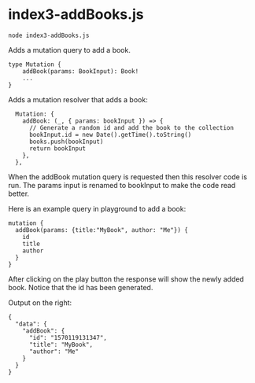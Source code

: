 # index3-addBooks.js

```
node index3-addBooks.js
```

Adds a mutation query to add a book.

```
type Mutation {
    addBook(params: BookInput): Book!
    ...
}
```

Adds a mutation resolver that adds a book:

```
  Mutation: {
    addBook: (_, { params: bookInput }) => {
      // Generate a random id and add the book to the collection
      bookInput.id = new Date().getTime().toString()
      books.push(bookInput)
      return bookInput
    },
  },
```

When the addBook mutation query is requested then this resolver code is run. The params input is renamed to bookInput to make the code read better.

Here is an example query in playground to add a book:

```
mutation {
  addBook(params: {title:"MyBook", author: "Me"}) {
    id
    title
    author
  }
}
```

After clicking on the play button the response will show the newly added book. Notice that the id has been generated.

Output on the right:

```
{
  "data": {
    "addBook": {
      "id": "1570119131347",
      "title": "MyBook",
      "author": "Me"
    }
  }
}
```
